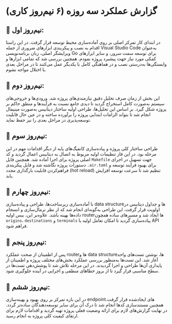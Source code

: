 # **گزارش عملکرد سه روزه (۶ نیم‌روز کاری)**

## **🔹 نیم‌روز اول:**

در ابتدای کار تمرکز اصلی بر روی آماده‌سازی محیط توسعه قرار گرفت. در این راستا اقدام به نصب و پیکربندی ابزارهای ضروری از جمله Visual Studio Code به‌عنوان ویرایشگر اصلی، زبان برنامه‌نویسی Go برای توسعه سمت سرور، و سایر ابزارهای کمکی مورد نیاز جهت پیشبرد پروژه نمودم. همچنین بررسی شد که تمامی ابزارها و وابستگی‌ها به‌درستی نصب و در هماهنگی کامل با یکدیگر عمل می‌کنند تا در مراحل بعدی با اختلال مواجه نشوم.

## **🔹 نیم‌روز دوم:**

این بخش از زمان صرف تحلیل دقیق نیازمندی‌های پروژه شد. ورودی‌ها و خروجی‌های سیستم به‌صورت کامل استخراج گردید تا دیدی جامع نسبت به فرآیندها و منطق حاکم بر پروژه شکل گیرد. بر اساس این تحلیل‌ها، طراحی اولیه ساختار دیتابیس به‌صورت مینیمال انجام شد تا بتواند الزامات ابتدایی پروژه را برآورده ساخته و در عین حال قابلیت توسعه‌پذیری در مراحل بعدی را نیز حفظ نماید.

## **🔹 نیم‌روز سوم:**

طراحی ساختار کلی پروژه و پیاده‌سازی کانفیگ‌های پایه از دیگر اقدامات مهم در این مرحله بود. در این فاز تنظیمات اولیه مربوط به اتصال به دیتابیس اعمال گردید و کد اصلی پروژه برای اجرا آماده شد. همچنین فایل `Makefile` جهت تسهیل در اجرای دستورات پروژه نگاشته شد و فایل پیکربندی `.air.toml` برای بهبود فرآیند توسعه و فراهم‌کردن قابلیت بارگذاری مجدد (hot reload) تنظیم شد تا سرعت توسعه افزایش یابد.

## **🔹 نیم‌روز چهارم:**

با آماده‌سازی زیرساخت‌ها، طراحی و پیاده‌سازی data structureها و جداول دیتابیس در اولویت قرار گرفت. این طراحی به‌گونه‌ای انجام شد که از نظر نرمال‌سازی و انسجام داده‌ها بهینه باشد. علاوه‌بر این، بیس اولیه routerها ایجاد شد و مسیرهای ساده همچون `origins`، `destinations` و `terminals` پیاده‌سازی گردید تا امکان تعامل اولیه با API فراهم شود.

## **🔹 نیم‌روز پنجم:**

پس از اطمینان از صحت عملکرد routerها و data structureها، نوشتن تست‌های واحد آغاز شد. این تست‌ها به‌منظور بررسی عملکرد بخش‌های مختلف پروژه و اطمینان از پایداری آن‌ها طراحی و اجرا گردیدند. در این مرحله تلاش شد تا پوشش‌دهی تست‌ها در سطح مناسبی قرار گیرد تا از بروز خطاهای منطقی و اجرایی در آینده جلوگیری شود.

## **🔹 نیم‌روز ششم:**

در این بازه تمرکز بر روی بهبود و بهینه‌سازی endpointهای ایجادشده قرار گرفت. همچنین مستندسازی کدها انجام شد تا درک آن برای سایر توسعه‌دهندگان ساده‌تر گردد. در نهایت گزارش‌های لازم برای ارائه وضعیت فعلی پروژه تهیه گردید و اقدامات لازم برای ارتقای کیفیت کلی پروژه به انجام رسید.
